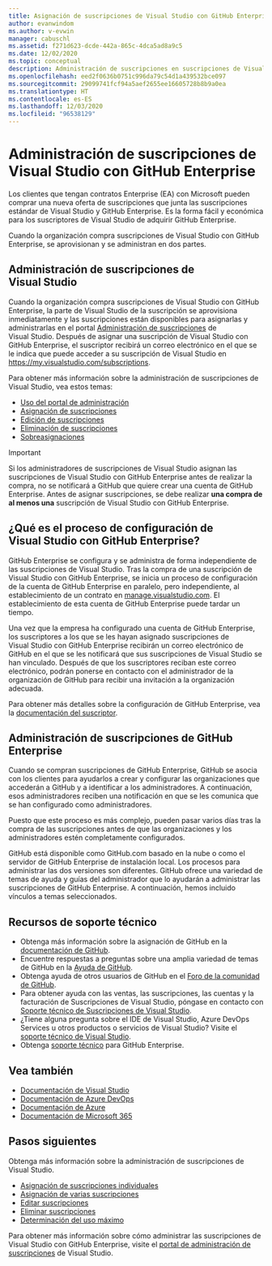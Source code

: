 ```yaml
---
title: Asignación de suscripciones de Visual Studio con GitHub Enterprise | Microsoft Docs
author: evanwindom
ms.author: v-evwin
manager: cabuschl
ms.assetid: f271d623-dcde-442a-865c-4dca5ad8a9c5
ms.date: 12/02/2020
ms.topic: conceptual
description: Administración de suscripciones en suscripciones de Visual Studio con GitHub Enterprise
ms.openlocfilehash: eed2f0636b0751c996da79c54d1a439532bce097
ms.sourcegitcommit: 29099741fcf94a5aef2655ee16605728b8b9a0ea
ms.translationtype: HT
ms.contentlocale: es-ES
ms.lasthandoff: 12/03/2020
ms.locfileid: "96538129"
---
```

# <a name="manage-visual-studio-subscriptions-with-github-enterprise"></a>Administración de suscripciones de Visual Studio con GitHub Enterprise
Los clientes que tengan contratos Enterprise (EA) con Microsoft pueden comprar una nueva oferta de suscripciones que junta las suscripciones estándar de Visual Studio y GitHub Enterprise. Es la forma fácil y económica para los suscriptores de Visual Studio de adquirir GitHub Enterprise. 

Cuando la organización compra suscripciones de Visual Studio con GitHub Enterprise, se aprovisionan y se administran en dos partes.

## <a name="manage-visual-studio-subscriptions"></a>Administración de suscripciones de Visual Studio
Cuando la organización compra suscripciones de Visual Studio con GitHub Enterprise, la parte de Visual Studio de la suscripción se aprovisiona inmediatamente y las suscripciones están disponibles para asignarlas y administrarlas en el portal [Administración de suscripciones](https://manage.visualstudio.com) de Visual Studio. Después de asignar una suscripción de Visual Studio con GitHub Enterprise, el suscriptor recibirá un correo electrónico en el que se le indica que puede acceder a su suscripción de Visual Studio en <https://my.visualstudio.com/subscriptions>.

Para obtener más información sobre la administración de suscripciones de Visual Studio, vea estos temas:
- [Uso del portal de administración](using-admin-portal.md)
- [Asignación de suscripciones](assign-license.md)
- [Edición de suscripciones](edit-license.md)
- [Eliminación de suscripciones](delete-license.md)
- [Sobreasignaciones](handle-overclaimed-license.md)

> [!Important]
> Si los administradores de suscripciones de Visual Studio asignan las suscripciones de Visual Studio con GitHub Enterprise antes de realizar la compra, no se notificará a GitHub que quiere crear una cuenta de GitHub Enterprise.  Antes de asignar suscripciones, se debe realizar **una compra de al menos una** suscripción de Visual Studio con GitHub Enterprise.

## <a name="what-is-the-visual-studio-with-github-enterprise-setup-process"></a>¿Qué es el proceso de configuración de Visual Studio con GitHub Enterprise?
GitHub Enterprise se configura y se administra de forma independiente de las suscripciones de Visual Studio. Tras la compra de una suscripción de Visual Studio con GitHub Enterprise, se inicia un proceso de configuración de la cuenta de GitHub Enterprise en paralelo, pero independiente, al establecimiento de un contrato en [manage.visualstudio.com](https://manage.visualstudio.com). El establecimiento de esta cuenta de GitHub Enterprise puede tardar un tiempo. 

Una vez que la empresa ha configurado una cuenta de GitHub Enterprise, los suscriptores a los que se les hayan asignado suscripciones de Visual Studio con GitHub Enterprise recibirán un correo electrónico de GitHub en el que se les notificará que sus suscripciones de Visual Studio se han vinculado. Después de que los suscriptores reciban este correo electrónico, podrán ponerse en contacto con el administrador de la organización de GitHub para recibir una invitación a la organización adecuada.

Para obtener más detalles sobre la configuración de GitHub Enterprise, vea la [documentación del suscriptor](access-github.md).   

## <a name="manage-github-enterprise-subscriptions"></a>Administración de suscripciones de GitHub Enterprise
Cuando se compran suscripciones de GitHub Enterprise, GitHub se asocia con los clientes para ayudarlos a crear y configurar las organizaciones que accederán a GitHub y a identificar a los administradores.  A continuación, esos administradores reciben una notificación en que se les comunica que se han configurado como administradores.  

Puesto que este proceso es más complejo, pueden pasar varios días tras la compra de las suscripciones antes de que las organizaciones y los administradores estén completamente configurados.

GitHub está disponible como GitHub.com basado en la nube o como el servidor de GitHub Enterprise de instalación local.  Los procesos para administrar las dos versiones son diferentes.  GitHub ofrece una variedad de temas de ayuda y guías del administrador que lo ayudarán a administrar las suscripciones de GitHub Enterprise.  A continuación, hemos incluido vínculos a temas seleccionados.  

## <a name="support-resources"></a>Recursos de soporte técnico

- Obtenga más información sobre la asignación de GitHub en la [documentación de GitHub](https://docs.github.com/en/github/setting-up-and-managing-your-enterprise-account/managing-licenses-for-the-github-enterprise-and-visual-studio-bundle).
- Encuentre respuestas a preguntas sobre una amplia variedad de temas de GitHub en la [Ayuda de GitHub](https://help.github.com/en).
- Obtenga ayuda de otros usuarios de GitHub en el [Foro de la comunidad de GitHub](https://github.community/).
- Para obtener ayuda con las ventas, las suscripciones, las cuentas y la facturación de Suscripciones de Visual Studio, póngase en contacto con [Soporte técnico de Suscripciones de Visual Studio](https://visualstudio.microsoft.com/subscriptions/support/).
- ¿Tiene alguna pregunta sobre el IDE de Visual Studio, Azure DevOps Services u otros productos o servicios de Visual Studio?  Visite el [soporte técnico de Visual Studio](https://visualstudio.microsoft.com/support/).
- Obtenga [soporte técnico](https://support.microsoft.com/supportforbusiness/productselection?sapId=b77fe80f-5417-80bd-4b2a-275cf0018c24) para GitHub Enterprise.   

## <a name="see-also"></a>Vea también

- [Documentación de Visual Studio](/visualstudio/)
- [Documentación de Azure DevOps](/azure/devops/)
- [Documentación de Azure](/azure/)
- [Documentación de Microsoft 365](/microsoft-365/)

## <a name="next-steps"></a>Pasos siguientes

Obtenga más información sobre la administración de suscripciones de Visual Studio.
- [Asignación de suscripciones individuales](assign-license.md)
- [Asignación de varias suscripciones](assign-license-bulk.md)
- [Editar suscripciones](edit-license.md)
- [Eliminar suscripciones](delete-license.md)
- [Determinación del uso máximo](maximum-usage.md)

Para obtener más información sobre cómo administrar las suscripciones de Visual Studio con GitHub Enterprise, visite el [portal de administración de suscripciones](https://visualstudio.microsoft.com/subscriptions-administration/) de Visual Studio.
